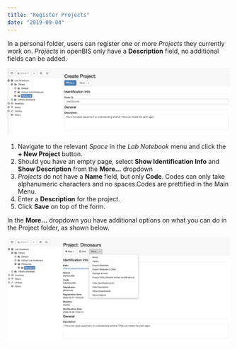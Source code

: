 ```yaml
---
title: "Register Projects"
date: "2019-09-04"
---
```


  
In a personal folder, users can register one or more _Projects_ they currently work on. _Projects_ in openBIS only have a **Description** field, no additional fields can be added.

![](images/Screenshot-2020-02-28-at-13.07.31.png)

1. Navigate to the relevant _Space_ in the _Lab Notebook_ menu and click the **\+ New Project** button.
2. Should you have an empty page, select **Show Identification Info** and **Show Description** from the **More...** dropdown
3. _Projects_ do not have a **Name** field, but only **Code**. Codes can only take alphanumeric characters and no spaces.Codes are prettified in the Main Menu.
4. Enter a **Description** for the project.
5. Click **Save** on top of the form.

In the **More...** dropdown you have additional options on what you can do in the Project folder, as shown below.

![](images/Screenshot-2020-02-28-at-13.03.16.png)
